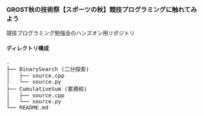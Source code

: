 ### GROST秋の技術祭【スポーツの秋】競技プログラミングに触れてみよう

競技プログラミング勉強会のハンズオン用リポジトリ

#### ディレクトリ構成
<pre>
.
├── BinarySearch (二分探索)
│   ├── source.cpp
│   └── source.py
├── CumulativeSum (累積和)
│   ├── source.cpp
│   └── source.py
└── README.md
</pre>
